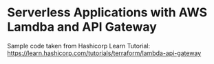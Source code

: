 # Serverless Applications with AWS Lamdba and API Gateway

Sample code taken from Hashicorp Learn Tutorial: https://learn.hashicorp.com/tutorials/terraform/lambda-api-gateway


